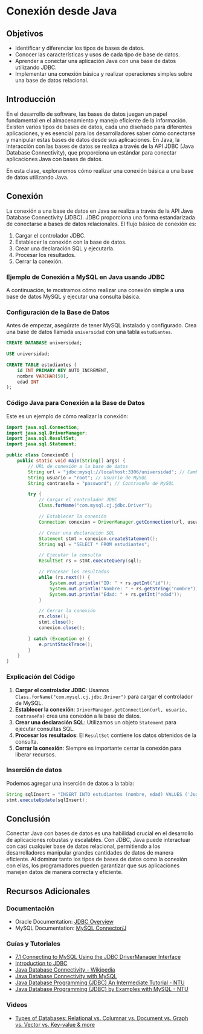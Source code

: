 # Conexión desde Java

## Objetivos

- Identificar y diferenciar los tipos de bases de datos.
- Conocer las características y usos de cada tipo de base de datos.
- Aprender a conectar una aplicación Java con una base de datos utilizando JDBC.
- Implementar una conexión básica y realizar operaciones simples sobre una base de datos relacional.

## Introducción

En el desarrollo de software, las bases de datos juegan un papel fundamental en el almacenamiento y manejo eficiente de la información. Existen varios tipos de bases de datos, cada uno diseñado para diferentes aplicaciones, y es esencial para los desarrolladores saber cómo conectarse y manipular estas bases de datos desde sus aplicaciones. En Java, la interacción con las bases de datos se realiza a través de la API JDBC (Java Database Connectivity), que proporciona un estándar para conectar aplicaciones Java con bases de datos.

En esta clase, exploraremos cómo realizar una conexión básica a una base de datos utilizando Java.

## Conexión

La conexión a una base de datos en Java se realiza a través de la API Java Database Connectivity (JDBC). JDBC proporciona una forma estandarizada de conectarse a bases de datos relacionales. El flujo básico de conexión es:

1. Cargar el controlador JDBC.
2. Establecer la conexión con la base de datos.
3. Crear una declaración SQL y ejecutarla.
4. Procesar los resultados.
5. Cerrar la conexión.

### Ejemplo de Conexión a MySQL en Java usando JDBC

A continuación, te mostramos cómo realizar una conexión simple a una base de datos MySQL y ejecutar una consulta básica.

### Configuración de la Base de Datos
Antes de empezar, asegúrate de tener MySQL instalado y configurado. Crea una base de datos llamada `universidad` con una tabla `estudiantes`.

```sql
CREATE DATABASE universidad;

USE universidad;

CREATE TABLE estudiantes (
    id INT PRIMARY KEY AUTO_INCREMENT,
    nombre VARCHAR(50),
    edad INT
);
```

### Código Java para Conexión a la Base de Datos

Este es un ejemplo de cómo realizar la conexión:

```java
import java.sql.Connection;
import java.sql.DriverManager;
import java.sql.ResultSet;
import java.sql.Statement;

public class ConexionDB {
    public static void main(String[] args) {
        // URL de conexión a la base de datos
        String url = "jdbc:mysql://localhost:3306/universidad"; // Cambiar 'localhost' y 'universidad' según tu configuración
        String usuario = "root"; // Usuario de MySQL
        String contraseña = "password"; // Contraseña de MySQL

        try {
            // Cargar el controlador JDBC
            Class.forName("com.mysql.cj.jdbc.Driver");

            // Establecer la conexión
            Connection conexion = DriverManager.getConnection(url, usuario, contraseña);

            // Crear una declaración SQL
            Statement stmt = conexion.createStatement();
            String sql = "SELECT * FROM estudiantes";

            // Ejecutar la consulta
            ResultSet rs = stmt.executeQuery(sql);

            // Procesar los resultados
            while (rs.next()) {
                System.out.println("ID: " + rs.getInt("id"));
                System.out.println("Nombre: " + rs.getString("nombre"));
                System.out.println("Edad: " + rs.getInt("edad"));
            }

            // Cerrar la conexión
            rs.close();
            stmt.close();
            conexion.close();

        } catch (Exception e) {
            e.printStackTrace();
        }
    }
}
```

### Explicación del Código

1. **Cargar el controlador JDBC**: Usamos `Class.forName("com.mysql.cj.jdbc.Driver")` para cargar el controlador de MySQL.
2. **Establecer la conexión**: `DriverManager.getConnection(url, usuario, contraseña)` crea una conexión a la base de datos.
3. **Crear una declaración SQL**: Utilizamos un objeto `Statement` para ejecutar consultas SQL.
4. **Procesar los resultados**: El `ResultSet` contiene los datos obtenidos de la consulta.
5. **Cerrar la conexión**: Siempre es importante cerrar la conexión para liberar recursos.

### Inserción de datos

Podemos agregar una inserción de datos a la tabla:

```java
String sqlInsert = "INSERT INTO estudiantes (nombre, edad) VALUES ('Juan Perez', 20)";
stmt.executeUpdate(sqlInsert);
```

## Conclusión

Conectar Java con bases de datos es una habilidad crucial en el desarrollo de aplicaciones robustas y escalables. Con JDBC, Java puede interactuar con casi cualquier base de datos relacional, permitiendo a los desarrolladores manipular grandes cantidades de datos de manera eficiente. Al dominar tanto los tipos de bases de datos como la conexión con ellas, los programadores pueden garantizar que sus aplicaciones manejen datos de manera correcta y eficiente.

## Recursos Adicionales

### Documentación
- Oracle Documentation: [JDBC Overview](https://docs.oracle.com/javase/tutorial/jdbc/overview/index.html)
- MySQL Documentation: [MySQL Connector/J](https://dev.mysql.com/doc/connector-j/8.0/en/)

### Guías y Tutoriales

- [7.1 Connecting to MySQL Using the JDBC DriverManager Interface](https://dev.mysql.com/doc/connector-j/en/connector-j-usagenotes-connect-drivermanager.html)
- [Introduction to JDBC](https://www.baeldung.com/java-jdbc)
- [Java Database Connectivity - Wikipedia](https://en.wikipedia.org/wiki/Java_Database_Connectivity)
- [Java Database Connectivity with MySQL](https://www.javatpoint.com/example-to-connect-to-the-mysql-database)
- [Java Database Programming (JDBC) An Intermediate Tutorial - NTU](https://www3.ntu.edu.sg/home/ehchua/programming/java/JDBC_Intermediate.html)
- [Java Database Programming (JDBC) by Examples with MySQL - NTU](https://personal.ntu.edu.sg/ehchua/programming/java/JDBC_Basic.html)


### Videos

- [Types of Databases: Relational vs. Columnar vs. Document vs. Graph vs. Vector vs. Key-value & more ](https://www.youtube.com/watch?app=desktop&v=VfcRxtBKI54)